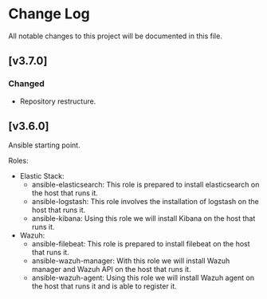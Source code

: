 # Change Log
All notable changes to this project will be documented in this file.

## [v3.7.0]

### Changed

- Repository restructure.

## [v3.6.0]

Ansible starting point.

Roles:
 - Elastic Stack:
   - ansible-elasticsearch: This role is prepared to install elasticsearch on the host that runs it. 
   - ansible-logstash: This role involves the installation of logstash on the host that runs it. 
   - ansible-kibana: Using this role we will install Kibana on the host that runs it. 
 - Wazuh: 
   - ansible-filebeat: This role is prepared to install filebeat on the host that runs it. 
   - ansible-wazuh-manager: With this role we will install Wazuh manager and Wazuh API on the host that runs it.
   - ansible-wazuh-agent: Using this role we will install Wazuh agent on the host that runs it and is able to register it. 

